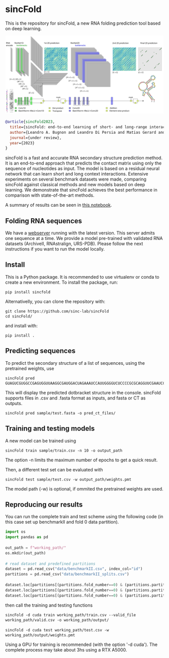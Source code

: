 # **sincFold**

This is the repository for sincFold, a new RNA folding prediction tool based on deep learning.


<p align="center">
<img src="abstract.svg" alt="abstract">
</p>

```bibtex
@article{sincFold2023,
  title={sincFold: end-to-end learning of short- and long-range interactions for RNA folding},
  author={Leandro A. Bugnon and Leandro Di Persia and Matias Gerard and Jonathan Raad and Santiago Prochetto and Emilio Fenoy and Uciel Chorostecki and Federico Ariel and Georgina Stegmayer and Diego H. Milone},
  journal={under review},
  year={2023}
}
```

sincFold is a fast and accurate RNA secondary structure prediction method. It is an end-to-end approach that predicts the contact matrix using only the sequence of nucleotides as input. The model is based on a residual neural network that can learn short and long context interactions. Extensive experiments on several benchmark datasets were made, comparing sincFold against classical methods and new models based on deep learning. We demonstrate that sincFold achieves the best performance in comparison with state-of-the-art methods.

A summary of results can be seen in [this notebook](results/summary.ipynb).

## Folding RNA sequences

We have a [webserver](https://sinc.unl.edu.ar/web-demo/sincfold/) running with the latest version. This server admits one sequence at a time. We provide a model pre-trained with validated RNA datasets (ArchiveII, RNAstralign, URS-PDB). Please follow the next instructions if you want to run the model locally.


## Install

This is a Python package. It is recommended to use virtualenv or conda to create a new environment. To install the package, run:

    pip install sincfold

Alternativelly, you can clone the repository with:

    git clone https://github.com/sinc-lab/sincFold
    cd sincFold/

and install with:

    pip install .

## Predicting sequences

To predict the secondary structure of a list of sequences, using the pretrained weights, use
    
    sincFold pred GUAGUCGUGGCCGAGUGGUUAAGGCGAUGGACUAGAAAUCCAUUGGGGUCUCCCCGCGCAGGUUCGAAUCCUGCCGACUACGCCA

This will display the predicted dotbracket structure in the console. sincFold supports files in .csv and .fasta format as inputs, and fasta or CT as outputs.

    sincFold pred sample/test.fasta -o pred_ct_files/

## Training and testing models

A new model can be trained using  
    
    sincFold train sample/train.csv -n 10 -o output_path

The option -n limits the maximum number of epochs to get a quick result. 

Then, a different test set can be evaluated with 

    sincFold test sample/test.csv -w output_path/weights.pmt

The model path (-w) is optional, if ommited the pretrained weights are used.

## Reproducing our results

You can run the complete train and test scheme using the following code (in this case set up benchmarkII and fold 0 data partition). 

```python
import os 
import pandas as pd 

out_path = f"working_path/"
os.mkdir(out_path)

# read dataset and predefined partitions
dataset = pd.read_csv("data/benchmarkII.csv", index_col="id")
partitions = pd.read_csv("data/benchmarkII_splits.csv")

dataset.loc[partitions[(partitions.fold_number==0) & (partitions.partition=="train")].id].to_csv(out_path + "train.csv")
dataset.loc[partitions[(partitions.fold_number==0) & (partitions.partition=="valid")].id].to_csv(out_path + "valid.csv")
dataset.loc[partitions[(partitions.fold_number==0) & (partitions.partition=="test")].id].to_csv(out_path + "test.csv")
```

then call the training and testing functions


    sincFold -d cuda train working_path/train.csv --valid_file working_path/valid.csv -o working_path/output/

    sincFold -d cuda test working_path/test.csv -w working_path/output/weights.pmt

Using a GPU for training is recommended (with the option '-d cuda'). The complete process may take about 3hs using a RTX A5000.